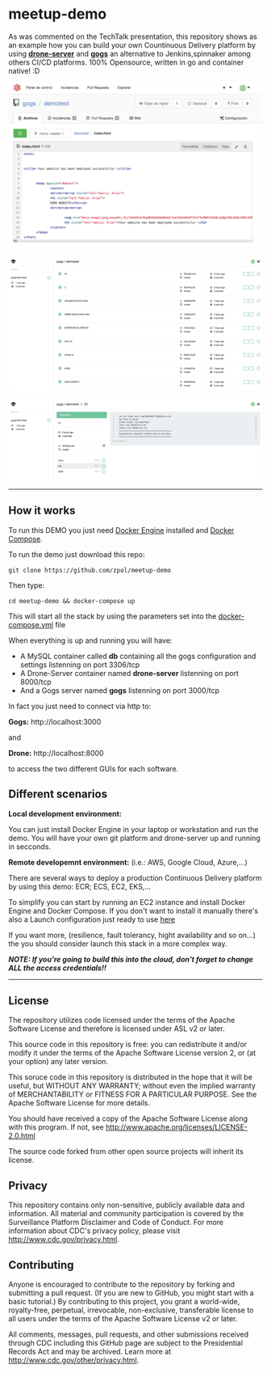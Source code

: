 # meetup-demo


As was commented on the TechTalk presentation, this repository shows as an example how you can build your own Countinuous Delivery platform by using __[drone-server](https://github.com/drone/drone)__ and __[gogs](gogs.io)__ an alternative to Jenkins,spinnaker among others CI/CD platforms. 100% Opensource, written in go and container native! :D  


![alt text](https://github.com/zpol/meetup-demo/raw/master/img/gogs.png "Gogs")

![alt text](https://github.com/zpol/meetup-demo/raw/master/img/drone.png "Drone-server")

![alt text](https://github.com/zpol/meetup-demo/raw/master/img/drone2.png "Drone-server")




---

## How it works 

To run this DEMO you just need [Docker Engine](https://docs.docker.com/engine/) installed and [Docker Compose](https://docs.docker.com/compose/
). 

To run the demo just download this repo: 

```
git clone https://github.com/zpol/meetup-demo
```
Then type: 

```
cd meetup-demo && docker-compose up 
```

This will start all the stack by using the parameters set into the [docker-compose.yml](https://github.com/zpol/meetup-demo/blob/master/docker-compose.yml) file 

When everything is up and running you will have: 

* A MySQL container called __db__ containing all the gogs configuration and settings listenning on port 3306/tcp
* A Drone-Server container named **drone-server** listenning on port 8000/tcp
* And a Gogs server named **gogs** listenning on port 3000/tcp 

In fact you just need to connect via http to: 

**Gogs:** http://localhost:3000 

and 

__Drone:__ http://localhost:8000 

to access the two different GUIs for each software.

## Different scenarios

__Local development environment:__

You can just install Docker Engine in your laptop or workstation and run the demo. You will have your own git platform and drone-server up and running in secconds. 

__Remote developemnt environment:__ (i.e.: AWS, Google Cloud, Azure,...)

There are several ways to deploy a production Continuous Delivery platform by using this demo: ECR; ECS, EC2, EKS,... 

To simplify you can start by running an EC2 instance and install Docker Engine and Docker Compose.
If you don't want to install it manually there's also a Launch configuration just ready to use [here](https://github.com/zpol/meetup-demo/blob/master/examples/EC2_Launch_Configuration.txt)

If you want more, (resilience, fault tolerancy, hight availability and so on...) the you should consider launch this stack in a more complex way.

***NOTE: If you're going to build this into the cloud, don't forget to change ALL the access credentials!!***



----------------------------------


## License



The repository utilizes code licensed under the terms of the Apache Software License and therefore is licensed under ASL v2 or later.

This source code in this repository is free: you can redistribute it and/or modify it under the terms of the Apache Software License version 2, or (at your option) any later version.

This soruce code in this repository is distributed in the hope that it will be useful, but WITHOUT ANY WARRANTY; without even the implied warranty of MERCHANTABILITY or FITNESS FOR A PARTICULAR PURPOSE. See the Apache Software License for more details.

You should have received a copy of the Apache Software License along with this program. If not, see http://www.apache.org/licenses/LICENSE-2.0.html

The source code forked from other open source projects will inherit its license.

## Privacy
This repository contains only non-sensitive, publicly available data and information. All material and community participation is covered by the Surveillance Platform Disclaimer and Code of Conduct. For more information about CDC's privacy policy, please visit http://www.cdc.gov/privacy.html.

## Contributing
Anyone is encouraged to contribute to the repository by forking and submitting a pull request. (If you are new to GitHub, you might start with a basic tutorial.) By contributing to this project, you grant a world-wide, royalty-free, perpetual, irrevocable, non-exclusive, transferable license to all users under the terms of the Apache Software License v2 or later.

All comments, messages, pull requests, and other submissions received through CDC including this GitHub page are subject to the Presidential Records Act and may be archived. Learn more at http://www.cdc.gov/other/privacy.html.

